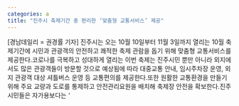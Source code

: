 ```yaml
---
categories: a
title: "진주시 축제기간 중 편리한 ‘맞춤형 교통서비스’ 제공"
---
```

[경남데일리 = 권경률 기자] 진주시는 오는 10월 10일부터 11월 3일까지 열리는 10월 축제기간에 시민과 관광객의 안전하고 쾌적한 축제 관람을 돕기 위해 맞춤형 교통서비스를 제공한다.코로나를 극복하고 성대하게 열리는 이번 축제는 진주시민 뿐만 아니라 외지에서도 많은 관광객들이 방문할 것으로 예상됨에 따라 대중교통 안내, 임시주차장 운영, 외지 관광객 대상 셔틀버스 운영 등 교통편의를 제공한다.또한 원활한 교통환경을 만들기 위해 주요 교량과 도로를 통제하고 안전관리요원을 배치해 축제장 안전을 확보한다.진주시민들은 자가용보다는 ‘